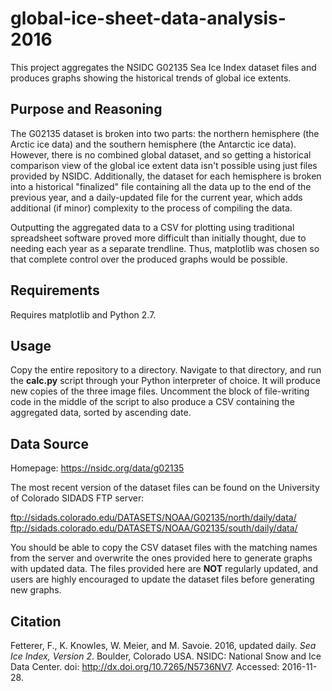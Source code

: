 # global-ice-sheet-data-analysis-2016
This project aggregates the NSIDC G02135 Sea Ice Index dataset files and produces graphs showing the historical trends of global ice extents.

## Purpose and Reasoning
The G02135 dataset is broken into two parts: the northern hemisphere (the Arctic ice data) and the southern hemisphere (the Antarctic ice data). However, there is no combined global dataset, and so getting a historical comparison view of the global ice extent data isn't possible using just files provided by NSIDC. Additionally, the dataset for each hemisphere is broken into a historical "finalized" file containing all the data up to the end of the previous year, and a daily-updated file for the current year, which adds additional (if minor) complexity to the process of compiling the data.

Outputting the aggregated data to a CSV for plotting using traditional spreadsheet software proved more difficult than initially thought, due to needing each year as a separate trendline. Thus, matplotlib was chosen so that complete control over the produced graphs would be possible.

## Requirements
Requires matplotlib and Python 2.7.

## Usage
Copy the entire repository to a directory. Navigate to that directory, and run the **calc.py** script through your Python interpreter of choice. It will produce new copies of the three image files. Uncomment the block of file-writing code in the middle of the script to also produce a CSV containing the aggregated data, sorted by ascending date.

## Data Source
Homepage: https://nsidc.org/data/g02135

The most recent version of the dataset files can be found on the University of Colorado SIDADS FTP server:

ftp://sidads.colorado.edu/DATASETS/NOAA/G02135/north/daily/data/
ftp://sidads.colorado.edu/DATASETS/NOAA/G02135/south/daily/data/

You should be able to copy the CSV dataset files with the matching names from the server and overwrite the ones provided here to generate graphs with updated data. The files provided here are **NOT** regularly updated, and users are highly encouraged to update the dataset files before generating new graphs.

## Citation
Fetterer, F., K. Knowles, W. Meier, and M. Savoie. 2016, updated daily. *Sea Ice Index, Version 2*. Boulder, Colorado USA. NSIDC: National Snow and Ice Data Center. doi: http://dx.doi.org/10.7265/N5736NV7. Accessed: 2016-11-28.
